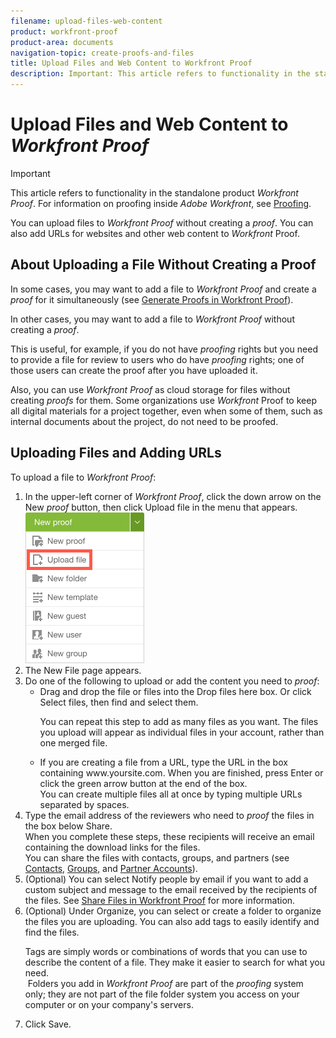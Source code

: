 ```yaml
---
filename: upload-files-web-content
product: workfront-proof
product-area: documents
navigation-topic: create-proofs-and-files
title: Upload Files and Web Content to Workfront Proof
description: Important: This article refers to functionality in the standalone product Workfront Proof. For information on proofing inside Adobe Workfront, see Proofing.
---
```


# Upload Files and Web Content to *Workfront Proof*

>[!IMPORTANT]
>
>This article refers to functionality in the standalone product *Workfront Proof*. For information on proofing inside *Adobe Workfront*, see [Proofing](../../../review-and-approve-work/proofing/proofing.md).

You can upload files to *Workfront Proof* without creating a *proof*. You can also add URLs for websites and other web content to *Workfront* Proof.

## About Uploading a File Without Creating a Proof

In some cases, you may want to add a file to *Workfront Proof* and create a *proof* for it simultaneously (see [Generate Proofs in Workfront Proof](../../../workfront-proof/wp-work-proofsfiles/create-proofs-and-files/generate-proofs.md)).

In other cases, you may want to add a file to *Workfront Proof* without creating a *proof*.

This is useful, for example, if you do not have *proofing* rights but you need to provide a file for review to users who do have *proofing* rights; one of those users can create the proof after you have uploaded it.

Also, you can use *Workfront Proof* as cloud storage for files without creating *proofs* for them. Some organizations use *Workfront* Proof to keep all digital materials for a project together, even when some of them, such as internal documents about the project, do not need to be proofed.

## Uploading Files and Adding URLs

To upload a file to *Workfront Proof*:

<ol> 
 <li value="1">In the upper-left corner of <em>Workfront Proof</em>, click the down arrow on the <span class="bold">New <em>proof</em></span> button, then click <span class="bold">Upload file</span> in the menu that appears.<br><img src="assets/new-proof-button-menu.png"></li> 
 <li value="2">The <span class="bold">New File</span> page appears.</li> 
 <li value="3">Do one of the following to upload or add the content you need to <em>proof</em>: 
  <ul> 
   <li>Drag and drop the file or files into the <span class="bold">Drop files here</span> box. Or&nbsp;click <span class="bold">Select files</span>, then find and&nbsp;select them. </li> 
   <p>You can repeat this step to add as many files as you want. The files you upload will appear as individual files in your account, rather than one merged file.</p> 
  </ul> 
  <ul> 
   <li>If you are creating a file from a URL, type the URL in the box containing&nbsp;<span class="bold">www.yoursite.com</span>. When you are finished,&nbsp;press <span class="bold">Enter</span> or click the green arrow button at the end of the box.<br>You can create multiple files all at once by typing multiple URLs separated by spaces.</li> 
  </ul></li> 
 <li value="4">Type the email address of the reviewers who need to <em>proof</em> the files in the box below <span class="bold">Share</span>.<br>When you complete these steps, these recipients will receive an email containing the download links for the files.<br>You can share the files with contacts, groups, and partners (see <a href="https://support.workfront.com/hc/en-us/sections/115000920808-Contacts">Contacts,</a>&nbsp;<a href="https://support.workfront.com/hc/en-us/sections/115000920828-Groups">Groups,</a>&nbsp;and <a href="https://support.workfront.com/hc/en-us/sections/115000912107-Partner-accounts">Partner Accounts</a>).&nbsp;</li> 
 <li value="5">(Optional) You can select <span class="bold">Notify people by email</span> if you want to add a custom subject and message to the email received by the recipients of the files.&nbsp;See <a href="../../../workfront-proof/wp-work-proofsfiles/share-proofs-and-files/share-files.md" class="MCXref xref" xrefformat="{para}">Share Files in Workfront Proof</a>&nbsp;for more information.</li> 
 <li value="6">(Optional) Under <span class="bold">Organize</span>, you can select or create a folder to organize the files you are uploading.&nbsp;You can also add tags to easily identify and find the files. </li> 
 <p>Tags are simply words&nbsp;or combinations of words that you can use to describe the content of a file. They make it easier to search for what you need.<br><note type="note">
   &nbsp;Folders you add in 
   <em>Workfront Proof</em> are part of the 
   <em>proofing</em> system only; they are not part of the file folder system you access on your computer or on your company's servers.&nbsp;
  </note></p> 
 <li value="7">Click <span class="bold">Save</span>.&nbsp;</li> 
</ol>

